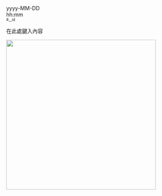 <tr data-timestamp="__timestamp" data-id="__id">
<td width="150" align="right">yyyy-MM-DD<br>hh:mm<br><sup><sub>#__id</sub></sup></td>
<td><p>
在此處鍵入內容</p><p>
<a href="https://example.org/articals/e6845sdf"><img src="src/__pic_ID.webp" width="400"></a></p>
</td>
</tr>